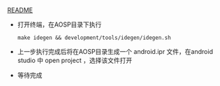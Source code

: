 [README](https://android.googlesource.com/platform/development/+/master/tools/idegen/README)

- 打开终端，在AOSP目录下执行

  `make idegen && development/tools/idegen/idegen.sh`

- 上一步执行完成后将在AOSP目录生成一个 android.ipr 文件，在android studio 中 open project ，选择该文件打开

- 等待完成

